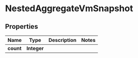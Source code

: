 

# NestedAggregateVmSnapshot


## Properties

Name | Type | Description | Notes
------------ | ------------- | ------------- | -------------
**count** | **Integer** |  | 



